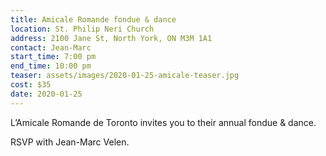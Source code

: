 ```yaml
---
title: Amicale Romande fondue & dance
location: St. Philip Neri Church
address: 2100 Jane St, North York, ON M3M 1A1
contact: Jean-Marc
start_time: 7:00 pm
end_time: 10:00 pm
teaser: assets/images/2020-01-25-amicale-teaser.jpg
cost: $35
date: 2020-01-25
---
```


L’Amicale Romande de Toronto invites you to their annual fondue & dance.

RSVP with Jean-Marc Velen.

